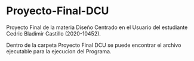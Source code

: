 # Proyecto-Final-DCU
Proyecto Final de la materia Diseño Centrado en el Usuario del estudiante Cedric Bladimir Castillo (2020-10452).

Dentro de la carpeta Proyecto Final DCU se puede encontrar el archivo ejecutable para la ejecucion del Programa.
